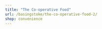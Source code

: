 ```yaml
---
title: "The Co-operative Food"
url: /basingstoke/the-co-operative-food-2/
shop: convenience
---
```

